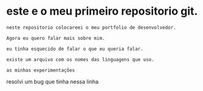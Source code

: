# este e o meu primeiro repositorio git.

    neste repositorio colocareei o meu portfolio de desenvolvedor.
    
    Agora eu quero falar mais sobre mim.

    eu tinha esquecido de falar o que eu queria falar.

    existe um arquivo com os nomes das linguagens que uso.

    as minhas experimentações

resolvi um bug que tinha nessa linha 
